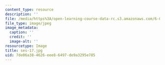 ```yaml
---
content_type: resource
description: ''
file: /media/https%3A/open-learning-course-data-rc.s3.amazonaws.com/6-00sc-introduction-to-computer-science-and-programming-spring-2011/7de06a384626eee86497de9a3295e785_ses-17.jpg
file_type: image/jpeg
image_metadata:
  caption: ''
  credit: ''
  image-alt: ''
resourcetype: Image
title: ses-17.jpg
uid: 7de06a38-4626-eee8-6497-de9a3295e785
---
```

